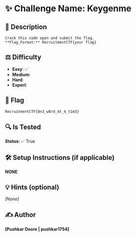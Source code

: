 # ✨ Challenge Name: **Keygenme**

## 📜 Description
```
Crack this code open and submit the flag.
**Flag_Format:** RecruitmentCTF{your flag}
```

## ⚖️ Difficulty
- **Easy**: ✅
- **Medium**: 
- **Hard**: 
- **Expert**: 

## 🚩 Flag
`RecruitmentCTF{0n3_w0rd_4t_4_t1m3}`

## 🔍 Is Tested
**Status:** ✅ True

## 🛠️ Setup Instructions (if applicable)
**NONE**

## 💡 Hints (optional)
_[None]_

## ✍️ Author
**[Pushkar Deore | pushkar1754]**


